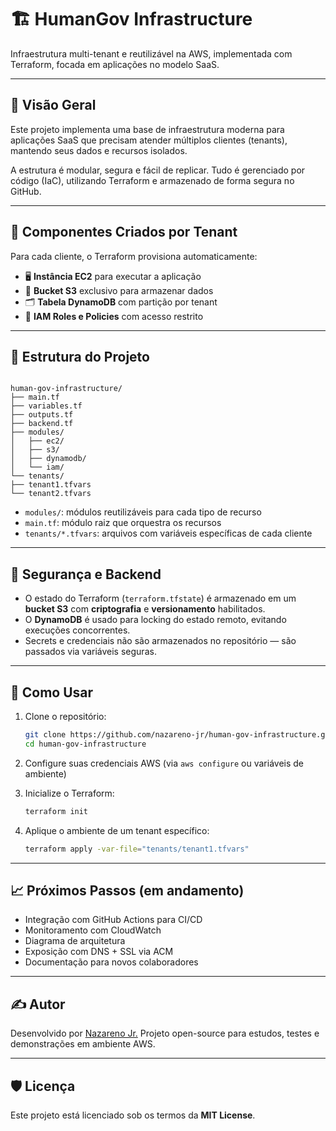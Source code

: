 # 🏗️ HumanGov Infrastructure

Infraestrutura multi-tenant e reutilizável na AWS, implementada com Terraform, focada em aplicações no modelo SaaS.

---

## 📌 Visão Geral

Este projeto implementa uma base de infraestrutura moderna para aplicações SaaS que precisam atender múltiplos clientes (tenants), mantendo seus dados e recursos isolados.

A estrutura é modular, segura e fácil de replicar. Tudo é gerenciado por código (IaC), utilizando Terraform e armazenado de forma segura no GitHub.

---

## 🧱 Componentes Criados por Tenant

Para cada cliente, o Terraform provisiona automaticamente:

- 🖥️ **Instância EC2** para executar a aplicação
- 📁 **Bucket S3** exclusivo para armazenar dados
- 🗂️ **Tabela DynamoDB** com partição por tenant
- 🔐 **IAM Roles e Policies** com acesso restrito

---

## 📂 Estrutura do Projeto

```

human-gov-infrastructure/
├── main.tf
├── variables.tf
├── outputs.tf
├── backend.tf
├── modules/
│   ├── ec2/
│   ├── s3/
│   ├── dynamodb/
│   └── iam/
└── tenants/
├── tenant1.tfvars
└── tenant2.tfvars

````

- `modules/`: módulos reutilizáveis para cada tipo de recurso
- `main.tf`: módulo raiz que orquestra os recursos
- `tenants/*.tfvars`: arquivos com variáveis específicas de cada cliente

---

## 🔐 Segurança e Backend

- O estado do Terraform (`terraform.tfstate`) é armazenado em um **bucket S3** com **criptografia** e **versionamento** habilitados.
- O **DynamoDB** é usado para locking do estado remoto, evitando execuções concorrentes.
- Secrets e credenciais não são armazenados no repositório — são passados via variáveis seguras.

---

## 🚀 Como Usar

1. Clone o repositório:
   ```bash
   git clone https://github.com/nazareno-jr/human-gov-infrastructure.git
   cd human-gov-infrastructure
   ```

2. Configure suas credenciais AWS (via `aws configure` ou variáveis de ambiente)

3. Inicialize o Terraform:

   ```bash
   terraform init
   ```

4. Aplique o ambiente de um tenant específico:

   ```bash
   terraform apply -var-file="tenants/tenant1.tfvars"
   ```

---

## 📈 Próximos Passos (em andamento)

* Integração com GitHub Actions para CI/CD
* Monitoramento com CloudWatch
* Diagrama de arquitetura
* Exposição com DNS + SSL via ACM
* Documentação para novos colaboradores

---

## ✍️ Autor

Desenvolvido por [Nazareno Jr.](https://github.com/nazareno-jr)
Projeto open-source para estudos, testes e demonstrações em ambiente AWS.

---

## 🛡️ Licença

Este projeto está licenciado sob os termos da **MIT License**.
